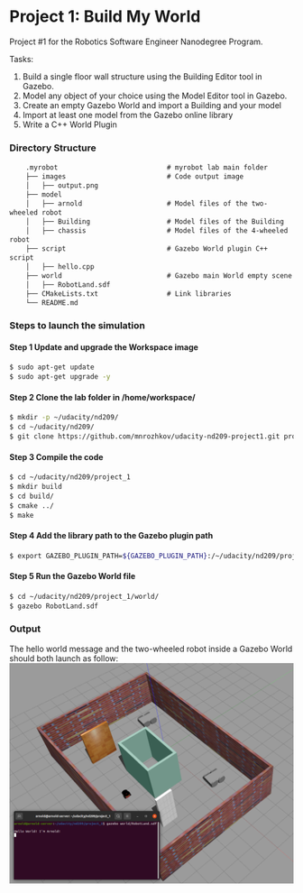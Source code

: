 # Project 1: Build My World
Project #1 for the Robotics Software Engineer Nanodegree Program. 

Tasks:

1. Build a single floor wall structure using the Building Editor tool in Gazebo. 
2. Model any object of your choice using the Model Editor tool in Gazebo. 
3. Create an empty Gazebo World and import a Building and  your model
4. Import at least one model from the Gazebo online library 
5. Write a C++ World Plugin



### Directory Structure
```
    .myrobot                           # myrobot lab main folder 
    ├── images                         # Code output image                   
    │   ├── output.png
    ├── model                          
    │   ├── arnold                     # Model files of the two-wheeled robot
    │   ├── Building                   # Model files of the Building
    │   ├── chassis                    # Model files of the 4-wheeled robot
    ├── script                         # Gazebo World plugin C++ script      
    │   ├── hello.cpp
    ├── world                          # Gazebo main World empty scene
    │   ├── RobotLand.sdf
    ├── CMakeLists.txt                 # Link libraries 
    └── README.md                             
```

### Steps to launch the simulation

#### Step 1 Update and upgrade the Workspace image
```sh
$ sudo apt-get update
$ sudo apt-get upgrade -y
```

#### Step 2 Clone the lab folder in /home/workspace/
```sh
$ mkdir -p ~/udacity/nd209/
$ cd ~/udacity/nd209/
$ git clone https://github.com/mnrozhkov/udacity-nd209-project1.git project_1
```

#### Step 3 Compile the code
```sh
$ cd ~/udacity/nd209/project_1
$ mkdir build
$ cd build/
$ cmake ../
$ make
```

#### Step 4 Add the library path to the Gazebo plugin path  
```sh
$ export GAZEBO_PLUGIN_PATH=${GAZEBO_PLUGIN_PATH}:/~/udacity/nd209/project_1/build
```

#### Step 5 Run the Gazebo World file  
```sh
$ cd ~/udacity/nd209/project_1/world/
$ gazebo RobotLand.sdf
```

### Output
The hello world message and the two-wheeled robot inside a Gazebo World should both launch as follow: 
![alt text](images/output.png)
    
 
